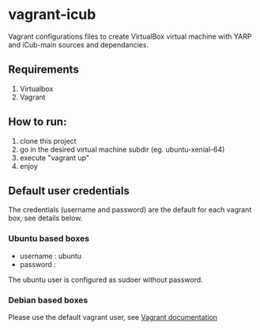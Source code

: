 # vagrant-icub
Vagrant configurations files to create VirtualBox virtual machine with YARP and iCub-main sources and dependancies.

## Requirements

1. Virtualbox
2. Vagrant

## How to run:

1. clone this project
2. go in the desired virtual machine subdir (eg. ubuntu-xenial-64)
3. execute "vagrant up"
4. enjoy

## Default user credentials

The credentials (username and password) are the default for each vagrant box, see details below.

### Ubuntu based boxes

- username : ubuntu
- password :

The ubuntu user is configured as sudoer without password.

### Debian based boxes

Please use the default vagrant user, see [Vagrant documentation](https://www.vagrantup.com/docs/boxes/base.html)
